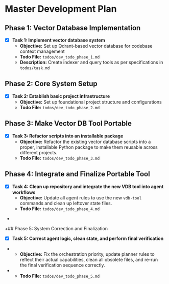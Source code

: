 # Master Development Plan

## Phase 1: Vector Database Implementation
- [x] **Task 1: Implement vector database system**
  - **Objective:** Set up Qdrant-based vector database for codebase context management
  - **Todo File:** `todos/dev_todo_phase_1.md`
  - **Description:** Create indexer and query tools as per specifications in `todos/task.md`

## Phase 2: Core System Setup
- [x] **Task 2: Establish basic project infrastructure**
  - **Objective:** Set up foundational project structure and configurations
  - **Todo File:** `todos/dev_todo_phase_2.md`
 ## Phase 3: Make Vector DB Tool Portable
 - [x] **Task 3: Refactor scripts into an installable package**
   - **Objective:** Refactor the existing vector database scripts into a proper, installable Python package to make them reusable across different projects.
   - **Todo File:** `todos/dev_todo_phase_3.md`
## Phase 4: Integrate and Finalize Portable Tool
- [x] **Task 4: Clean up repository and integrate the new VDB tool into agent workflows**
  - **Objective:** Update all agent rules to use the new `vdb-tool` commands and clean up leftover state files.
  - **Todo File:** `todos/dev_todo_phase_4.md`
+
+## Phase 5: System Correction and Finalization
- [x] **Task 5: Correct agent logic, clean state, and perform final verification**
+  - **Objective:** Fix the orchestration priority, update planner rules to reflect their actual capabilities, clean all obsolete files, and re-run the final verification sequence correctly.
+  - **Todo File:** `todos/dev_todo_phase_5.md`